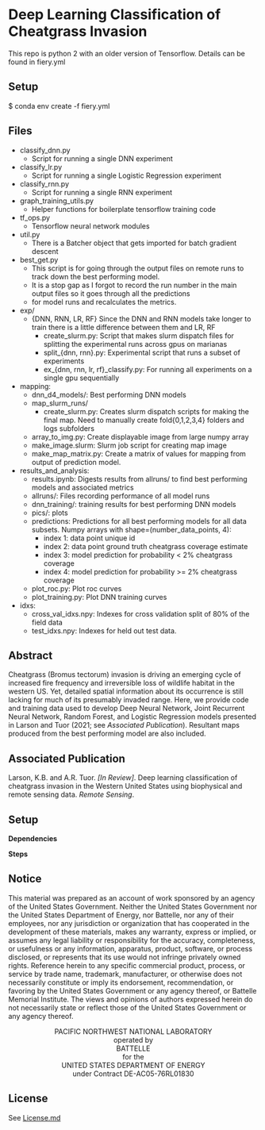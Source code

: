 # Deep Learning Classification of Cheatgrass Invasion

This repo is python 2 with an older version of Tensorflow. Details can be found in fiery.yml

## Setup
$ conda env create -f fiery.yml

## Files
+ classify_dnn.py
    - Script for running a single DNN experiment
+ classify_lr.py
    - Script for running a single Logistic Regression experiment
+ classify_rnn.py
    - Script for running a single RNN experiment
+ graph_training_utils.py
    - Helper functions for boilerplate tensorflow training code
+ tf_ops.py
    - Tensorflow neural network modules
+ util.py 
    - There is a Batcher object that gets imported for batch gradient descent
+ best_get.py
    - This script is for going through the output files on remote runs to track down the best performing model.
    - It is a stop gap as I forgot to record the run number in the main output files so it goes through all the predictions
    - for model runs and recalculates the metrics. 
+ exp/
    - {DNN, RNN, LR, RF} Since the DNN and RNN models take longer to train there is a little difference between them and LR, RF
        + create_slurm.py: Script that makes slurm dispatch files for splitting the experimental runs across gpus on marianas
        + split_{dnn, rnn}.py: Experimental script that runs a subset of experiments
        + ex_{dnn, rnn, lr, rf}_classify.py: For running all experiments on a single gpu sequentially 
+ mapping: 
    - dnn_d4_models/: Best performing DNN models
    - map_slurm_runs/
        + create_slurm.py: Creates slurm dispatch scripts for making the final map. Need to manually create fold{0,1,2,3,4} folders and logs subfolders
    - array_to_img.py: Create displayable image from large numpy array
    - make_image.slurm: Slurm job script for creating map image
    - make_map_matrix.py: Create a matrix of values for mapping from output of prediction model.
+ results_and_analysis:
    - results.ipynb: Digests results from allruns/ to find best performing models and associated metrics
    - allruns/: Files recording performance of all model runs
    - dnn_training/: training results for best performing DNN models
    - pics/: plots
    - predictions: Predictions for all best performing models for all data subsets. Numpy arrays with shape=(number_data_points, 4):
        + index 1: data point unique id
        + index 2: data point ground truth cheatgrass coverage estimate
        + index 3: model prediction for probability < 2% cheatgrass coverage
        + index 4: model prediction for probability >= 2% cheatgrass coverage
    - plot_roc.py: Plot roc curves
    - plot_training.py: Plot DNN training curves
+ idxs: 
    - cross_val_idxs.npy: Indexes for cross validation split of 80% of the field data
    - test_idxs.npy: Indexes for held out test data.
    
## Abstract
Cheatgrass (Bromus tectorum) invasion is driving an emerging cycle of increased fire frequency and irreversible loss of wildlife habitat in the western US. Yet, detailed spatial information about its occurrence is still lacking for much of its presumably invaded range. Here, we provide code and training data used to develop Deep Neural Network, Joint Recurrent Neural Network, Random Forest, and Logistic Regression models  presented in Larson and Tuor (2021; see *Associated Publication*). Resultant maps produced from the best performing model are also included.

## Associated Publication
Larson, K.B. and A.R. Tuor. *[In Review]*. Deep learning classification of cheatgrass invasion in the Western United States using biophysical and remote sensing data. *Remote Sensing*.

## Setup
**Dependencies**

**Steps**

## Notice
This material was prepared as an account of work sponsored by an agency of the United States Government.  Neither the United States Government nor the United States Department of Energy, nor Battelle, nor any of their employees, nor any jurisdiction or organization that has cooperated in the development of these materials, makes any warranty, express or implied, or assumes any legal liability or responsibility for the accuracy, completeness, or usefulness or any information, apparatus, product, software, or process disclosed, or represents that its use would not infringe privately owned rights.
Reference herein to any specific commercial product, process, or service by trade name, trademark, manufacturer, or otherwise does not necessarily constitute or imply its endorsement, recommendation, or favoring by the United States Government or any agency thereof, or Battelle Memorial Institute. The views and opinions of authors expressed herein do not necessarily state or reflect those of the United States Government or any agency thereof.
<p align="center">PACIFIC NORTHWEST NATIONAL LABORATORY<br/>operated by<br/> BATTELLE<br/>for the<br/>UNITED STATES DEPARTMENT OF ENERGY<br/>under Contract DE-AC05-76RL01830</p>

## License
See [License.md](https://github.com/pnnl/fieryfuture/blob/master/LICENSE.md)
 
